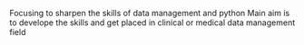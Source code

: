 Focusing to sharpen the skills of data management and python
Main aim is to develope the skills and get placed in clinical or medical data management field
